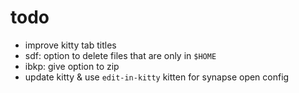 # todo

- improve kitty tab titles
- sdf: option to delete files that are only in `$HOME`
- ibkp: give option to zip
- update kitty & use `edit-in-kitty` kitten for synapse open config
